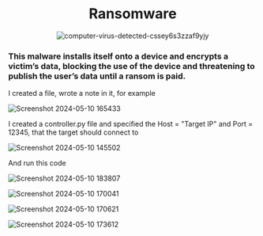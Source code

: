 <h1 align="center" >Ransomware</h1>


<div align="center">

![computer-virus-detected-cssey6s3zzaf9yjy](https://github.com/Hasul79/Ransomware/assets/95657084/fd2e8c28-6d41-42dd-b3a7-d43d594cfc3b)

</div>

<h3>
This malware installs itself onto a device and encrypts a victim’s data, blocking the use of the device and threatening to publish the user’s data until a ransom is paid.

</h3>

<p>I created a file, wrote a note in it, for example</p>

![Screenshot 2024-05-10 165433](https://github.com/Hasul79/Ransomware/assets/95657084/6ed289e9-0a79-4028-a145-6c7b743cd2ed)


<p>I created a controller.py file and specified the Host = "Target IP" and Port = 12345,  that the target should connect to</p>


![Screenshot 2024-05-10 145502](https://github.com/Hasul79/Ransomware/assets/95657084/8b3e6948-0f73-4196-abd1-e26686e7302d)


<p>And run this code</p>


![Screenshot 2024-05-10 183807](https://github.com/Hasul79/Ransomware/assets/95657084/db77e881-e634-44ea-93e1-f7787ae2dfee)





![Screenshot 2024-05-10 170041](https://github.com/Hasul79/Ransomware/assets/95657084/8f74dec1-23ba-45aa-9fb6-91c8301e64f1)



![Screenshot 2024-05-10 170621](https://github.com/Hasul79/Ransomware/assets/95657084/dfde971c-d6d8-4fbf-9537-6dd2112846b1)



![Screenshot 2024-05-10 173612](https://github.com/Hasul79/Ransomware/assets/95657084/abc842da-081c-49ee-adfb-723c2e987503)

